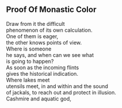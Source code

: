 Proof Of Monastic Color
-----------------------
Draw from it the difficult  
phenomenon of its own calculation.  
One of them is eager,  
the other knows points of view.  
Where is someone  
he says, and when can we see what  
is going to happen?  
As soon as the incoming flints  
gives the historical indication.  
Where lakes meet  
utensils meet, in and within and the sound  
of jackals, to reach out and protect in illusion.  
Cashmire and aquatic god,  
